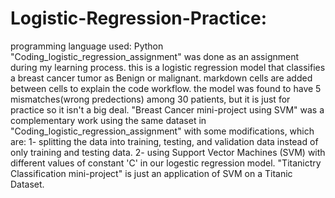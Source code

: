 # Logistic-Regression-Practice:
programming language used: Python<br>
"Coding_logistic_regression_assignment" was done as an assignment during my learning process.
this is a logistic regression model that classifies a breast cancer tumor as Benign or malignant.
markdown cells are added between cells to explain the code workflow.
the model was found to have 5 mismatches(wrong predections) among 30 patients, but it is just for practice so it isn't a big deal.
"Breast Cancer mini-project using SVM" was a complementary work using the same dataset in "Coding_logistic_regression_assignment" with some modifications, which are: 1- splitting the data into training, testing, and validation data instead of only training and testing data. 2- using Support Vector Machines (SVM) with different values of constant 'C' in our logestic regression model.
"Titanictry Classification mini-project" is just an application of SVM on a Titanic Dataset.
